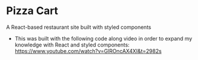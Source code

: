 # Pizza Cart

A React-based restaurant site built with styled components

- This was built with the following code along video in order to expand my knowledge with React and styled components: https://www.youtube.com/watch?v=GlROncAX4XI&t=2982s